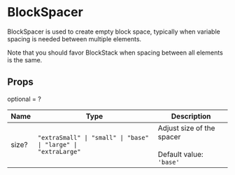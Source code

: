 # BlockSpacer

BlockSpacer is used to create empty block space, typically when variable spacing
is needed between multiple elements.

Note that you should favor BlockStack when spacing between all elements is the same.

## Props
optional = ?

| Name | Type | Description |
| --- | --- | --- |
| size? | <code>"extraSmall" &#124; "small" &#124; "base" &#124; "large" &#124; "extraLarge"</code> | Adjust size of the spacer<br /><br />Default value: <code>'base'</code> |